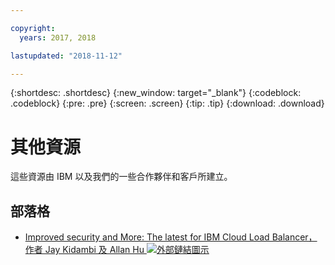 ```yaml
---

copyright:
  years: 2017, 2018

lastupdated: "2018-11-12"

---
```


{:shortdesc: .shortdesc}
{:new_window: target="_blank"}
{:codeblock: .codeblock}
{:pre: .pre}
{:screen: .screen}
{:tip: .tip}
{:download: .download}

# 其他資源

這些資源由 IBM 以及我們的一些合作夥伴和客戶所建立。

## 部落格

 * [Improved security and More: The latest for IBM Cloud Load Balancer，作者 Jay Kidambi 及 Allan Hu ![外部鏈結圖示](../../icons/launch-glyph.svg "外部鏈結圖示")](https://www.ibm.com/blogs/bluemix/2018/04/updates-cloud-load-balancer/)
